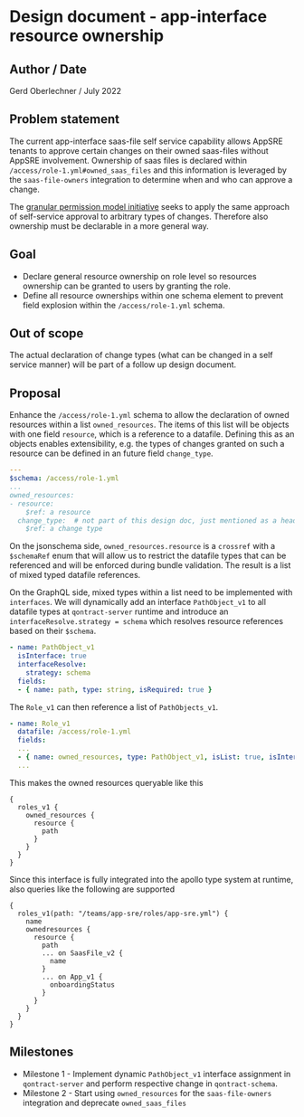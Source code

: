 # Design document - app-interface resource ownership

## Author / Date

Gerd Oberlechner / July 2022

## Problem statement

The current app-interface saas-file self service capability allows AppSRE tenants to approve certain changes on their owned saas-files without AppSRE involvement. Ownership of saas files is declared within `/access/role-1.yml#owned_saas_files` and this information is leveraged by the `saas-file-owners` integration to determine when and who can approve a change.

The [granular permission model initiative](../initiatives/fine-grained-permission-model.md) seeks to apply the same approach of self-service approval to arbitrary types of changes. Therefore also ownership must be declarable in a more general way.

## Goal

* Declare general resource ownership on role level so resources ownership can be granted to users by granting the role.
* Define all resource ownerships within one schema element to prevent field explosion within the `/access/role-1.yml` schema.

## Out of scope

The actual declaration of change types (what can be changed in a self service manner) will be part of a follow up design document.

## Proposal

Enhance the `/access/role-1.yml` schema to allow the declaration of owned resources within a list `owned_resources`. The items of this list will be objects with one field `resource`, which is a reference to a datafile. Defining this as an objects enables extensibility, e.g. the types of changes granted on such a resource can be defined in an future field `change_type`.

```yaml
---
$schema: /access/role-1.yml
...
owned_resources:
- resource:
    $ref: a resource
  change_type:  # not part of this design doc, just mentioned as a heads up
    $ref: a change type
```

On the jsonschema side, `owned_resources.resource` is a `crossref` with a `$schemaRef` enum that will allow us to restrict the datafile types that can be referenced and will be enforced during bundle validation. The result is a list of mixed typed datafile references.

On the GraphQL side, mixed types within a list need to be implemented with `interfaces`. We will dynamically add an interface `PathObject_v1` to all datafile types at `qontract-server` runtime and introduce an `interfaceResolve.strategy = schema` which resolves resource references based on their `$schema`.

```yaml
- name: PathObject_v1
  isInterface: true
  interfaceResolve:
    strategy: schema
  fields:
  - { name: path, type: string, isRequired: true }
```

The `Role_v1` can then reference a list of `PathObjects_v1`.

```yaml
- name: Role_v1
  datafile: /access/role-1.yml
  fields:
  ...
  - { name: owned_resources, type: PathObject_v1, isList: true, isInterface: true }
  ...
```

This makes the owned resources queryable like this

```
{
  roles_v1 {
    owned_resources {
      resource {
        path
      }
    }
  }
}
```

Since this interface is fully integrated into the apollo type system at runtime, also queries like the following are supported

```
{
  roles_v1(path: "/teams/app-sre/roles/app-sre.yml") {
    name
    ownedresources {
      resource {
        path
        ... on SaasFile_v2 {
          name
        }
        ... on App_v1 {
          onboardingStatus
        }
      }
    }
  }
}
```

## Milestones

* Milestone 1 - Implement dynamic `PathObject_v1` interface assignment in `qontract-server` and perform respective change in `qontract-schema`.
* Milestone 2 - Start using `owned_resources` for the `saas-file-owners` integration and deprecate `owned_saas_files`
